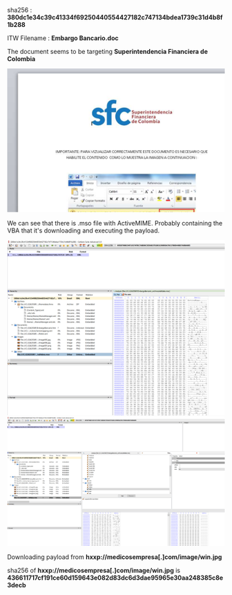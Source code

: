 sha256 : **380dc1e34c39c41334f69250440554427182c747134bdea1739c31d4b8f1b288**

ITW Filename : **Embargo Bancario.doc**

The document seems to be targeting **Superintendencia Financiera de Colombia**

![Document](../images/380dc1e34c39c41334f69250440554427182c747134bdea1739c31d4b8f1b288_0001.png)

We can see that there is .mso file with ActiveMIME. Probably containing the VBA that it's downloading and executing the payload.

![ActiveMIME](../images/380dc1e34c39c41334f69250440554427182c747134bdea1739c31d4b8f1b288_0002.png)
![VBA](../images/380dc1e34c39c41334f69250440554427182c747134bdea1739c31d4b8f1b288_0003.png)

Downloading payload from **hxxp://medicosempresa[.]com/image/win.jpg**

sha256 of **hxxp://medicosempresa[.]com/image/win.jpg** is **436611717cf191ce60d159643e082d83dc6d3dae95965e30aa248385c8e3decb**
